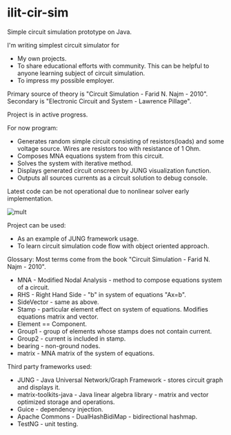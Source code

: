 ilit-cir-sim
============

Simple circuit simulation prototype on Java.

I'm writing simplest circuit simulator for
* My own projects.
* To share educational efforts with community. This can be helpful to anyone learning subject of circuit simulation.
* To impress my possible employer.

Primary source of theory is "Circuit Simulation - Farid N. Najm - 2010".
Secondary is "Electronic Circuit and System - Lawrence Pillage".

Project is in active progress.

For now program:
* Generates random simple circuit consisting of resistors(loads) and some voltage source.
    Wires are resistors too with resistance of 1 Ohm.
* Composes MNA equations system from this circuit.
* Solves the system with iterative method.
* Displays generated circuit onscreen by JUNG visualization function.
* Outputs all sources currents as a circuit solution to debug console.

Latest code can be not operational due to nonlinear solver early implementation.

![mult](http://i965.photobucket.com/albums/ae139/ilitvinov/sample1_zpsbe648fd6.png)

Project can be used:
* As an example of JUNG framework usage.
* To learn circuit simulation code flow with object oriented approach.

Glossary:
Most terms come from the book "Circuit Simulation - Farid N. Najm - 2010".
* MNA - Modified Nodal Analysis - method to compose equations system of a circuit.
* RHS - Right Hand Side - "b" in system of equations "Ax=b".
* SideVector - same as above.
* Stamp - particular element effect on system of equations. Modifies equations matrix and vector.
* Element == Component.
* Group1 - group of elements whose stamps does not contain current.
* Group2 - current is included in stamp.
* bearing - non-ground nodes.
* matrix - MNA matrix of the system of equations.

Third party frameworks used:
* JUNG - Java Universal Network/Graph Framework - stores circuit graph and displays it.
* matrix-toolkits-java - Java linear algebra library - matrix and vector optimized storage and operations.
* Guice - dependency injection.
* Apache Commons - DualHashBidiMap - bidirectional hashmap.
* TestNG - unit testing.
